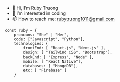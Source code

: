 - 👋 Hi, I’m Ruby Truong
- 👀 I’m interested in coding
- 📫 How to reach me: rubytruong1011@gmail.com

```
const ruby = {
    pronouns: "She" | "Her",
    code: ["Javascript", "Python"],
    technologies: {
        frontEnd: [ "React.js", "Next.js" ],
        design: [ "Tailwind CSS", "Bootstrap"],
        backEnd: [ "Express", "Node" ],
        mobile: [ "React Native"],
        databases: [ "MongoDB"],
        etc: [ "Firebase" ]
    }
```

<!---
RubyTruong1011/RubyTruong1011 is a ✨ special ✨ repository because its `README.md` (this file) appears on your GitHub profile.
You can click the Preview link to take a look at your changes.
--->
